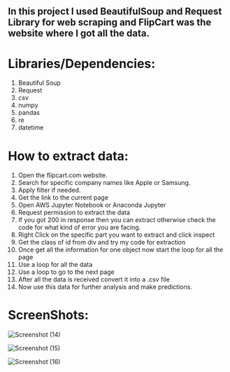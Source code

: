 ## In this project I used BeautifulSoup and Request Library for web scraping and FlipCart was the website where I got all the data.

# Libraries/Dependencies:

1. Beautiful Soup
2. Request
3. csv
4. numpy
5. pandas
6. re
7. datetime


# How to extract data:

1. Open the flipcart.com website.
2. Search for specific company names like Apple or Samsung.
3. Apply filter if needed.
4. Get the link to the current page
5. Open AWS Jupyter Notebook or Anaconda Jupyter
6. Request permission to extract the data
7. If you got 200 in response then you can extract otherwise check the code for what kind of error you are facing.
8. Right Click on the specific part you want to extract and click inspect
9. Get the class of id from div and try my code for extraction
10. Once get all the information for one object now start the loop for all the page
11. Use a loop for all the data
12. Use a loop to go to the next page
13. After all the data is received convert it into a .csv file
14. Now use this data for further analysis and make predictions.

# ScreenShots:

![Screenshot (14)](https://github.com/whoisusmanali/FlipCart-------Mobile_Price_Web_Scraping/assets/104086680/46893321-54f3-4291-a983-99829e73b036)

![Screenshot (15)](https://github.com/whoisusmanali/FlipCart-------Mobile_Price_Web_Scraping/assets/104086680/867ee85a-0034-4f46-9346-ac08bc844d37)

![Screenshot (16)](https://github.com/whoisusmanali/FlipCart-------Mobile_Price_Web_Scraping/assets/104086680/b5aa0033-9260-40c6-9b76-e563c82ba352)


